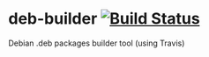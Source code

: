 # deb-builder [![Build Status](https://travis-ci.org/zlig/deb-builder.svg?branch=master)](https://travis-ci.org/zlig/deb-builder)
Debian .deb packages builder tool (using Travis)
